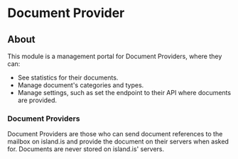 # Document Provider

## About

This module is a management portal for Document Providers, where they can:

- See statistics for their documents.
- Manage document's categories and types.
- Manage settings, such as set the endpoint to their API where documents are provided.

### Document Providers

Document Providers are those who can send document references to the mailbox on island.is and provide the document on their servers when asked for. Documents are never stored on island.is' servers.
